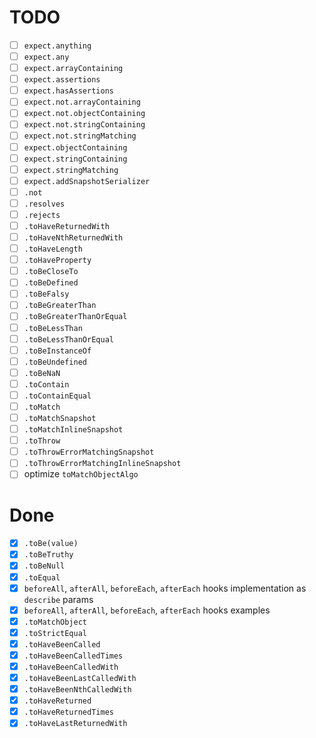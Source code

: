 # TODO
- [ ] `expect.anything`
- [ ] `expect.any`
- [ ] `expect.arrayContaining`
- [ ] `expect.assertions`
- [ ] `expect.hasAssertions`
- [ ] `expect.not.arrayContaining`
- [ ] `expect.not.objectContaining`
- [ ] `expect.not.stringContaining`
- [ ] `expect.not.stringMatching`
- [ ] `expect.objectContaining`
- [ ] `expect.stringContaining`
- [ ] `expect.stringMatching`
- [ ] `expect.addSnapshotSerializer`
- [ ] `.not`
- [ ] `.resolves`
- [ ] `.rejects`
- [ ] `.toHaveReturnedWith`
- [ ] `.toHaveNthReturnedWith`
- [ ] `.toHaveLength`
- [ ] `.toHaveProperty`
- [ ] `.toBeCloseTo`
- [ ] `.toBeDefined`
- [ ] `.toBeFalsy`
- [ ] `.toBeGreaterThan`
- [ ] `.toBeGreaterThanOrEqual`
- [ ] `.toBeLessThan`
- [ ] `.toBeLessThanOrEqual`
- [ ] `.toBeInstanceOf`
- [ ] `.toBeUndefined`
- [ ] `.toBeNaN`
- [ ] `.toContain`
- [ ] `.toContainEqual`
- [ ] `.toMatch`
- [ ] `.toMatchSnapshot`
- [ ] `.toMatchInlineSnapshot`
- [ ] `.toThrow`
- [ ] `.toThrowErrorMatchingSnapshot`
- [ ] `.toThrowErrorMatchingInlineSnapshot`
- [ ] optimize `toMatchObjectAlgo`

# Done
- [x] `.toBe(value)`
- [x] `.toBeTruthy`
- [x] `.toBeNull`
- [x] `.toEqual`
- [x] `beforeAll`, `afterAll`, `beforeEach`, `afterEach` hooks implementation as `describe` params
- [x] `beforeAll`, `afterAll`, `beforeEach`, `afterEach` hooks examples
- [x] `.toMatchObject`
- [x] `.toStrictEqual`
- [x] `.toHaveBeenCalled`
- [x] `.toHaveBeenCalledTimes`
- [x] `.toHaveBeenCalledWith`
- [x] `.toHaveBeenLastCalledWith`
- [x] `.toHaveBeenNthCalledWith`
- [x] `.toHaveReturned`
- [x] `.toHaveReturnedTimes`
- [x] `.toHaveLastReturnedWith`

